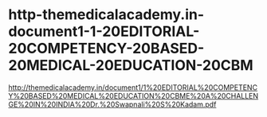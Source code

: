 # http-themedicalacademy.in-document1-1-20EDITORIAL-20COMPETENCY-20BASED-20MEDICAL-20EDUCATION-20CBM
http://themedicalacademy.in/document1/1%20EDITORIAL%20COMPETENCY%20BASED%20MEDICAL%20EDUCATION%20CBME%20A%20CHALLENGE%20IN%20INDIA%20Dr.%20Swapnali%20S%20Kadam.pdf
